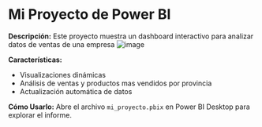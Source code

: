 # Mi Proyecto de Power BI

**Descripción:**
Este proyecto muestra un dashboard interactivo para analizar datos de ventas de una empresa
![image](https://github.com/user-attachments/assets/2bf89b70-63f0-4268-889f-e27f29bdbe0d)


**Características:**
- Visualizaciones dinámicas
- Análisis de ventas y productos mas vendidos por provincia
- Actualización automática de datos

**Cómo Usarlo:**
Abre el archivo `mi_proyecto.pbix` en Power BI Desktop para explorar el informe.
